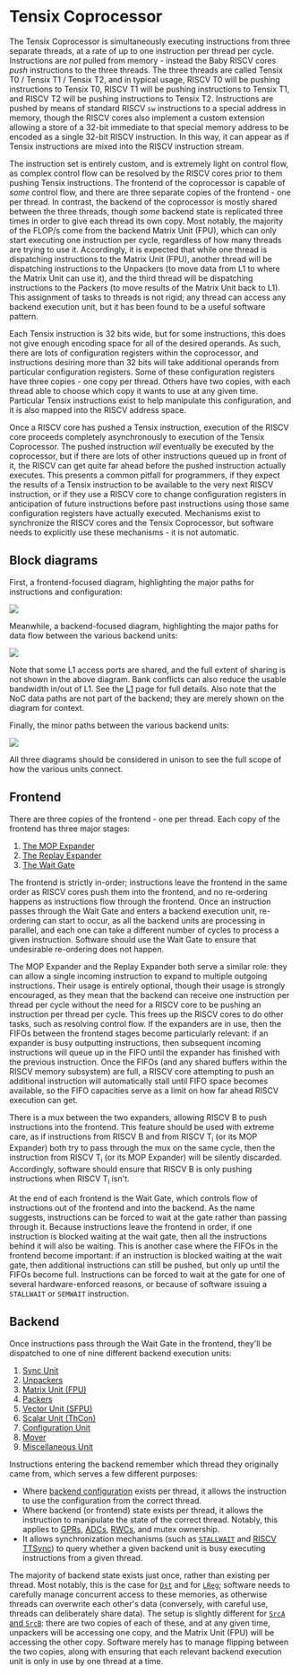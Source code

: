 # Tensix Coprocessor

The Tensix Coprocessor is simultaneously executing instructions from three separate threads, at a rate of up to one instruction per thread per cycle. Instructions are _not_ pulled from memory - instead the Baby RISCV cores _push_ instructions to the three threads. The three threads are called Tensix T0 / Tensix T1 / Tensix T2, and in typical usage, RISCV T0 will be pushing instructions to Tensix T0, RISCV T1 will be pushing instructions to Tensix T1, and RISCV T2 will be pushing instructions to Tensix T2. Instructions are pushed by means of standard RISCV `sw` instructions to a special address in memory, though the RISCV cores also implement a custom extension allowing a store of a 32-bit immediate to that special memory address to be encoded as a single 32-bit RISCV instruction. In this way, it can appear as if Tensix instructions are mixed into the RISCV instruction stream.

The instruction set is entirely custom, and is extremely light on control flow, as complex control flow can be resolved by the RISCV cores prior to them pushing Tensix instructions. The frontend of the coprocessor is capable of _some_ control flow, and there are three separate copies of the frontend - one per thread. In contrast, the backend of the coprocessor is mostly shared between the three threads, though _some_ backend state is replicated three times in order to give each thread its own copy. Most notably, the majority of the FLOP/s come from the backend Matrix Unit (FPU), which can only start executing one instruction per cycle, regardless of how many threads are trying to use it. Accordingly, it is expected that while one thread is dispatching instructions to the Matrix Unit (FPU), another thread will be dispatching instructions to the Unpackers (to move data from L1 to where the Matrix Unit can use it), and the third thread will be dispatching instructions to the Packers (to move results of the Matrix Unit back to L1). This assignment of tasks to threads is not rigid; any thread can access any backend execution unit, but it has been found to be a useful software pattern.

Each Tensix instruction is 32 bits wide, but for some instructions, this does not give enough encoding space for all of the desired operands. As such, there are lots of configuration registers within the coprocessor, and instructions desiring more than 32 bits will take additional operands from particular configuration registers. Some of these configuration registers have three copies - one copy per thread. Others have two copies, with each thread able to choose which copy it wants to use at any given time. Particular Tensix instructions exist to help manipulate this configuration, and it is also mapped into the RISCV address space.

Once a RISCV core has pushed a Tensix instruction, execution of the RISCV core proceeds completely asynchronously to execution of the Tensix Coprocessor. The pushed instruction _will_ eventually be executed by the coprocessor, but if there are lots of other instructions queued up in front of it, the RISCV can get quite far ahead before the pushed instruction actually executes. This presents a common pitfall for programmers, if they expect the results of a Tensix instruction to be available to the very next RISCV instruction, or if they use a RISCV core to change configuration registers in anticipation of future instructions before past instructions using those same configuration registers have actually executed. Mechanisms exist to synchronize the RISCV cores and the Tensix Coprocessor, but software needs to explicitly use these mechanisms - it is not automatic.

## Block diagrams

First, a frontend-focused diagram, highlighting the major paths for instructions and configuration:

![](../../../Diagrams/Out/TensixFrontend.svg)

Meanwhile, a backend-focused diagram, highlighting the major paths for data flow between the various backend units:

![](../../../Diagrams/Out/TensixBackend.svg)

Note that some L1 access ports are shared, and the full extent of sharing is not shown in the above diagram. Bank conflicts can also reduce the usable bandwidth in/out of L1. See the [L1](../L1.md) page for full details. Also note that the NoC data paths are not part of the backend; they are merely shown on the diagram for context.

Finally, the minor paths between the various backend units:

![](../../../Diagrams/Out/TensixBackendMisc.svg)

All three diagrams should be considered in unison to see the full scope of how the various units connect.

## Frontend

There are three copies of the frontend - one per thread. Each copy of the frontend has three major stages:
1. [The MOP Expander](MOPExpander.md)
2. [The Replay Expander](REPLAY.md)
3. [The Wait Gate](WaitGate.md)

The frontend is strictly in-order; instructions leave the frontend in the same order as RISCV cores push them into the frontend, and no re-ordering happens as instructions flow through the frontend. Once an instruction passes through the Wait Gate and enters a backend execution unit, re-ordering can start to occur, as all the backend units are processing in parallel, and each one can take a different number of cycles to process a given instruction. Software should use the Wait Gate to ensure that undesirable re-ordering does not happen.

The MOP Expander and the Replay Expander both serve a similar role: they can allow a single incoming instruction to expand to multiple outgoing instructions. Their usage is entirely optional, though their usage is strongly encouraged, as they mean that the backend can receive one instruction per thread per cycle without the need for a RISCV core to be pushing an instruction per thread per cycle. This frees up the RISCV cores to do other tasks, such as resolving control flow. If the expanders are in use, then the FIFOs between the frontend stages become particularly relevant: if an expander is busy outputting instructions, then subsequent incoming instructions will queue up in the FIFO until the expander has finished with the previous instruction. Once the FIFOs (and any shared buffers within the RISCV memory subsystem) are full, a RISCV core attempting to push an additional instruction will automatically stall until FIFO space becomes available, so the FIFO capacities serve as a limit on how far ahead RISCV execution can get.

There is a mux between the two expanders, allowing RISCV B to push instructions into the frontend. This feature should be used with extreme care, as if instructions from RISCV B and from RISCV T<sub>i</sub> (or its MOP Expander) both try to pass through the mux on the same cycle, then the instruction from RISCV T<sub>i</sub> (or its MOP Expander) will be silently discarded. Accordingly, software should ensure that RISCV B is only pushing instructions when RISCV T<sub>i</sub> isn't.

At the end of each frontend is the Wait Gate, which controls flow of instructions out of the frontend and into the backend. As the name suggests, instructions can be forced to wait at the gate rather than passing through it. Because instructions leave the frontend in order, if one instruction is blocked waiting at the wait gate, then all the instructions behind it will also be waiting. This is another case where the FIFOs in the frontend become important: if an instruction is blocked waiting at the wait gate, then additional instructions can still be pushed, but only up until the FIFOs become full. Instructions can be forced to wait at the gate for one of several hardware-enforced reasons, or because of software issuing a `STALLWAIT` or `SEMWAIT` instruction.

## Backend

Once instructions pass through the Wait Gate in the frontend, they'll be dispatched to one of nine different backend execution units:
1. [Sync Unit](SyncUnit.md)
2. [Unpackers](Unpackers/README.md)
3. [Matrix Unit (FPU)](MatrixUnit.md)
4. [Packers](Packers/README.md)
5. [Vector Unit (SFPU)](VectorUnit.md)
6. [Scalar Unit (ThCon)](ScalarUnit.md)
7. [Configuration Unit](ConfigurationUnit.md)
8. [Mover](XMOV.md)
9. [Miscellaneous Unit](MiscellaneousUnit.md)

Instructions entering the backend remember which thread they originally came from, which serves a few different purposes:
* Where [backend configuration](BackendConfiguration.md) exists per thread, it allows the instruction to use the configuration from the correct thread.
* Where backend (or frontend) state exists per thread, it allows the instruction to manipulate the state of the correct thread. Notably, this applies to [GPRs](ScalarUnit.md#gprs), [ADCs](ADCs.md), [RWCs](RWCs.md), and mutex ownership.
* It allows synchronization mechanisms (such as [`STALLWAIT`](STALLWAIT.md) and [RISCV TTSync](../BabyRISCV/TTSync.md)) to query whether a given backend unit is busy executing instructions from a given thread.

The majority of backend state exists just once, rather than existing per thread. Most notably, this is the case for [`Dst`](Dst.md) and for [`LReg`](LReg.md); software needs to carefully manage concurrent access to these memories, as otherwise threads can overwrite each other's data (conversely, with careful use, threads can deliberately share data). The setup is slightly different for [`SrcA` and `SrcB`](SrcASrcB.md): there are two copies of each of these, and at any given time, unpackers will be accessing one copy, and the Matrix Unit (FPU) will be accessing the other copy. Software merely has to manage flipping between the two copies, along with ensuring that each relevant backend execution unit is only in use by one thread at a time.
